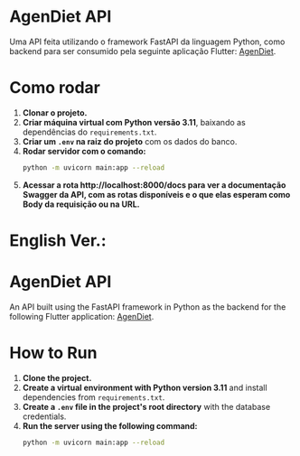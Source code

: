 # AgenDiet API

Uma API feita utilizando o framework FastAPI da linguagem Python, como backend para ser consumido pela seguinte aplicação Flutter: [AgenDiet](https://github.com/marianaandrxde/agendiet).

# **Como rodar**

1. **Clonar o projeto.**  
2. **Criar máquina virtual com Python versão 3.11**, baixando as dependências do `requirements.txt`.  
3. **Criar um `.env` na raiz do projeto** com os dados do banco.  
4. **Rodar servidor com o comando:**  
   ```bash
   python -m uvicorn main:app --reload

5. **Acessar a rota http://localhost:8000/docs para ver a documentação Swagger da API, com as rotas disponíveis e o que elas esperam como Body da requisição ou na URL.**

# English Ver.:

# AgenDiet API

An API built using the FastAPI framework in Python as the backend for the following Flutter application: [AgenDiet](https://github.com/marianaandrxde/agendiet).

# **How to Run**

1. **Clone the project.**  
2. **Create a virtual environment with Python version 3.11** and install dependencies from `requirements.txt`.  
3. **Create a `.env` file in the project's root directory** with the database credentials.  
4. **Run the server using the following command:**  
   ```bash
   python -m uvicorn main:app --reload
